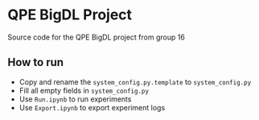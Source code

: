# QPE BigDL Project
Source code for the QPE BigDL project from group 16

## How to run
* Copy and rename the ```system_config.py.template``` to ```system_config.py```
* Fill all empty fields in ```system_config.py```
* Use ```Run.ipynb``` to run experiments
* Use ```Export.ipynb``` to export experiment logs
